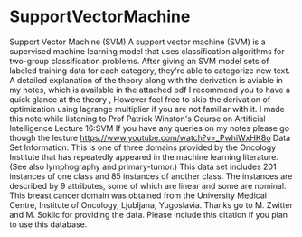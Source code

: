 # SupportVectorMachine
Support Vector Machine (SVM)  A support vector machine (SVM) is a supervised machine learning model that uses classification algorithms for two-group classification problems. After giving an SVM model sets of labeled training data for each category, they're able to categorize new text. A detailed explanation of the theory along with the derivation is aviable in my notes, which is available in the attached pdf I recommend you to have a quick glance at the theory , However feel free to skip the derivation of optimization using lagrange multiplier if you are not familiar with it.  I made this note while listening to Prof Patrick Winston's Course on Artificial Intelligence Lecture 16:SVM If you have any queries on my notes please go though the lecture https://www.youtube.com/watch?v=_PwhiWxHK8o Data Set Information:  This is one of three domains provided by the Oncology Institute that has repeatedly appeared in the machine learning literature. (See also lymphography and primary-tumor.)  This data set includes 201 instances of one class and 85 instances of another class. The instances are described by 9 attributes, some of which are linear and some are nominal.  This breast cancer domain was obtained from the University Medical Centre, Institute of Oncology, Ljubljana, Yugoslavia. Thanks go to M. Zwitter and M. Soklic for providing the data. Please include this citation if you plan to use this database.

